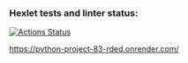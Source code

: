 ### Hexlet tests and linter status:
[![Actions Status](https://github.com/ilya-ship-it/python-project-83/actions/workflows/hexlet-check.yml/badge.svg)](https://github.com/ilya-ship-it/python-project-83/actions)

https://python-project-83-rded.onrender.com/